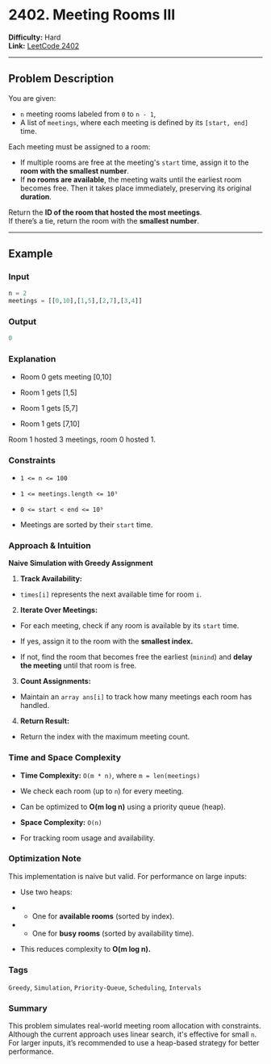 # 2402. Meeting Rooms III

**Difficulty:** Hard  
**Link:** [LeetCode 2402](https://leetcode.com/problems/meeting-rooms-iii)

---

## Problem Description

You are given:
- `n` meeting rooms labeled from `0` to `n - 1`,
- A list of `meetings`, where each meeting is defined by its `[start, end]` time.

Each meeting must be assigned to a room:
- If multiple rooms are free at the meeting's `start` time, assign it to the **room with the smallest number**.
- If **no rooms are available**, the meeting waits until the earliest room becomes free. Then it takes place immediately, preserving its original **duration**.

Return the **ID of the room that hosted the most meetings**.  
If there’s a tie, return the room with the **smallest number**.

---

## Example

### Input
```python
n = 2
meetings = [[0,10],[1,5],[2,7],[3,4]]
```

### Output
```python
0
```

### Explanation

- Room 0 gets meeting [0,10]

- Room 1 gets [1,5]

- Room 1 gets [5,7]

- Room 1 gets [7,10]

Room 1 hosted 3 meetings, room 0 hosted 1.

### Constraints

- `1 <= n <= 100`

- `1 <= meetings.length <= 10⁵`

- `0 <= start < end <= 10⁹`

- Meetings are sorted by their `start` time.

### Approach & Intuition

**Naive Simulation with Greedy Assignment**

1. **Track Availability:**

- `times[i]` represents the next available time for room `i`.

2. **Iterate Over Meetings:**

- For each meeting, check if any room is available by its `start` time.

- If yes, assign it to the room with the **smallest index.**

- If not, find the room that becomes free the earliest (`minind`) and **delay the meeting** until that room is free.

3. **Count Assignments:**

- Maintain an `array ans[i]` to track how many meetings each room has handled.

4. **Return Result:**

- Return the index with the maximum meeting count.

### Time and Space Complexity

- **Time Complexity:** `O(m * n)`, where `m = len(meetings)`

- We check each room (up to `n`) for every meeting.

- Can be optimized to **O(m log n)** using a priority queue (heap).

- **Space Complexity:** `O(n)`

- For tracking room usage and availability.

### Optimization Note

This implementation is naive but valid. For performance on large inputs:

- Use two heaps:

- - One for **available rooms** (sorted by index).

- - One for **busy rooms** (sorted by availability time).

- This reduces complexity to **O(m log n).**

### Tags
`Greedy`, `Simulation`, `Priority-Queue`, `Scheduling`, `Intervals`

### Summary
This problem simulates real-world meeting room allocation with constraints.
Although the current approach uses linear search, it's effective for small `n`.
For larger inputs, it’s recommended to use a heap-based strategy for better performance.